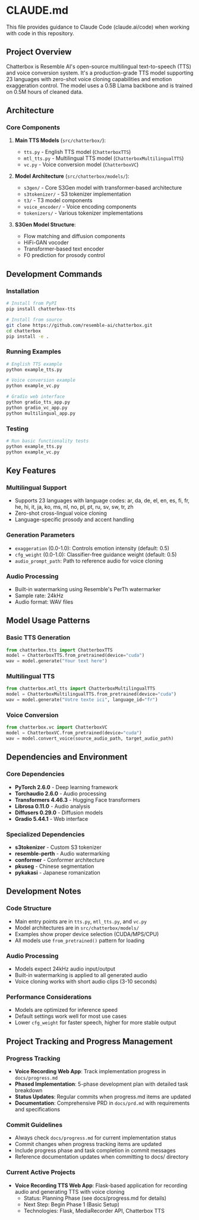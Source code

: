 # CLAUDE.md

This file provides guidance to Claude Code (claude.ai/code) when working with code in this repository.

## Project Overview

Chatterbox is Resemble AI's open-source multilingual text-to-speech (TTS) and voice conversion system. It's a production-grade TTS model supporting 23 languages with zero-shot voice cloning capabilities and emotion exaggeration control. The model uses a 0.5B Llama backbone and is trained on 0.5M hours of cleaned data.

## Architecture

### Core Components

1. **Main TTS Models** (`src/chatterbox/`):
   - `tts.py` - English TTS model (`ChatterboxTTS`)
   - `mtl_tts.py` - Multilingual TTS model (`ChatterboxMultilingualTTS`)
   - `vc.py` - Voice conversion model (`ChatterboxVC`)

2. **Model Architecture** (`src/chatterbox/models/`):
   - `s3gen/` - Core S3Gen model with transformer-based architecture
   - `s3tokenizer/` - S3 tokenizer implementation
   - `t3/` - T3 model components
   - `voice_encoder/` - Voice encoding components
   - `tokenizers/` - Various tokenizer implementations

3. **S3Gen Model Structure**:
   - Flow matching and diffusion components
   - HiFi-GAN vocoder
   - Transformer-based text encoder
   - F0 prediction for prosody control

## Development Commands

### Installation
```bash
# Install from PyPI
pip install chatterbox-tts

# Install from source
git clone https://github.com/resemble-ai/chatterbox.git
cd chatterbox
pip install -e .
```

### Running Examples
```bash
# English TTS example
python example_tts.py

# Voice conversion example
python example_vc.py

# Gradio web interface
python gradio_tts_app.py
python gradio_vc_app.py
python multilingual_app.py
```

### Testing
```bash
# Run basic functionality tests
python example_tts.py
python example_vc.py
```

## Key Features

### Multilingual Support
- Supports 23 languages with language codes: ar, da, de, el, en, es, fi, fr, he, hi, it, ja, ko, ms, nl, no, pl, pt, ru, sv, sw, tr, zh
- Zero-shot cross-lingual voice cloning
- Language-specific prosody and accent handling

### Generation Parameters
- `exaggeration` (0.0-1.0): Controls emotion intensity (default: 0.5)
- `cfg_weight` (0.0-1.0): Classifier-free guidance weight (default: 0.5)
- `audio_prompt_path`: Path to reference audio for voice cloning

### Audio Processing
- Built-in watermarking using Resemble's PerTh watermarker
- Sample rate: 24kHz
- Audio format: WAV files

## Model Usage Patterns

### Basic TTS Generation
```python
from chatterbox.tts import ChatterboxTTS
model = ChatterboxTTS.from_pretrained(device="cuda")
wav = model.generate("Your text here")
```

### Multilingual TTS
```python
from chatterbox.mtl_tts import ChatterboxMultilingualTTS
model = ChatterboxMultilingualTTS.from_pretrained(device="cuda")
wav = model.generate("Votre texte ici", language_id="fr")
```

### Voice Conversion
```python
from chatterbox.vc import ChatterboxVC
model = ChatterboxVC.from_pretrained(device="cuda")
wav = model.convert_voice(source_audio_path, target_audio_path)
```

## Dependencies and Environment

### Core Dependencies
- **PyTorch 2.6.0** - Deep learning framework
- **Torchaudio 2.6.0** - Audio processing
- **Transformers 4.46.3** - Hugging Face transformers
- **Librosa 0.11.0** - Audio analysis
- **Diffusers 0.29.0** - Diffusion models
- **Gradio 5.44.1** - Web interface

### Specialized Dependencies
- **s3tokenizer** - Custom S3 tokenizer
- **resemble-perth** - Audio watermarking
- **conformer** - Conformer architecture
- **pkuseg** - Chinese segmentation
- **pykakasi** - Japanese romanization

## Development Notes

### Code Structure
- Main entry points are in `tts.py`, `mtl_tts.py`, and `vc.py`
- Model architectures are in `src/chatterbox/models/`
- Examples show proper device selection (CUDA/MPS/CPU)
- All models use `from_pretrained()` pattern for loading

### Audio Processing
- Models expect 24kHz audio input/output
- Built-in watermarking is applied to all generated audio
- Voice cloning works with short audio clips (3-10 seconds)

### Performance Considerations
- Models are optimized for inference speed
- Default settings work well for most use cases
- Lower `cfg_weight` for faster speech, higher for more stable output

## Project Tracking and Progress Management

### Progress Tracking
- **Voice Recording Web App**: Track implementation progress in `docs/progress.md`
- **Phased Implementation**: 5-phase development plan with detailed task breakdown
- **Status Updates**: Regular commits when progress.md items are updated
- **Documentation**: Comprehensive PRD in `docs/prd.md` with requirements and specifications

### Commit Guidelines
- Always check `docs/progress.md` for current implementation status
- Commit changes when progress tracking items are updated
- Include progress phase and task completion in commit messages
- Reference documentation updates when committing to docs/ directory

### Current Active Projects
- **Voice Recording TTS Web App**: Flask-based application for recording audio and generating TTS with voice cloning
  - Status: Planning Phase (see docs/progress.md for details)
  - Next Step: Begin Phase 1 (Basic Setup)
  - Technologies: Flask, MediaRecorder API, Chatterbox TTS